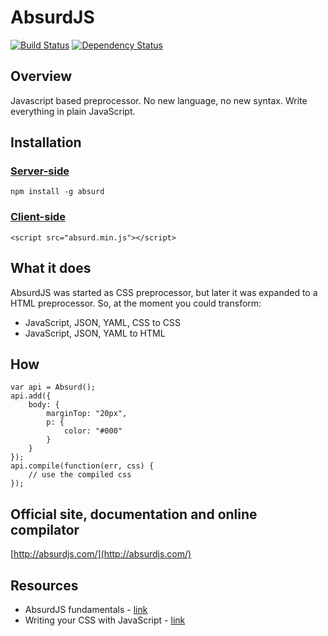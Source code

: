 # AbsurdJS

[![Build Status](https://travis-ci.org/krasimir/absurd.png?branch=master)](https://travis-ci.org/krasimir/absurd)
[![Dependency Status](https://david-dm.org/krasimir/absurd.png?theme=shields.io)](https://david-dm.org/krasimir/absurd)
## Overview

Javascript based preprocessor. No new language, no new syntax. Write everything in plain JavaScript. 

## Installation

### [Server-side](http://absurdjs.com/pages/installation/#node-js)

	npm install -g absurd

### [Client-side](http://absurdjs.com/pages/installation/#client-side-port)

	<script src="absurd.min.js"></script>

## What it does

AbsurdJS was started as CSS preprocessor, but later it was expanded to a HTML preprocessor. So, at the moment you could transform:

  - JavaScript, JSON, YAML, CSS to CSS
  - JavaScript, JSON, YAML to HTML

## How

	var api = Absurd();
	api.add({
		body: {
			marginTop: "20px",
			p: {
				color: "#000"
			}
		}
	});
	api.compile(function(err, css) {
		// use the compiled css
	});

## Official site, documentation and online compilator

[http://absurdjs.com/](http://absurdjs.com/)

## Resources

  - AbsurdJS fundamentals - [link](http://krasimirtsonev.com/blog/article/AbsurdJS-fundamentals)
  - Writing your CSS with JavaScript - [link](http://davidwalsh.name/write-css-javascript)

